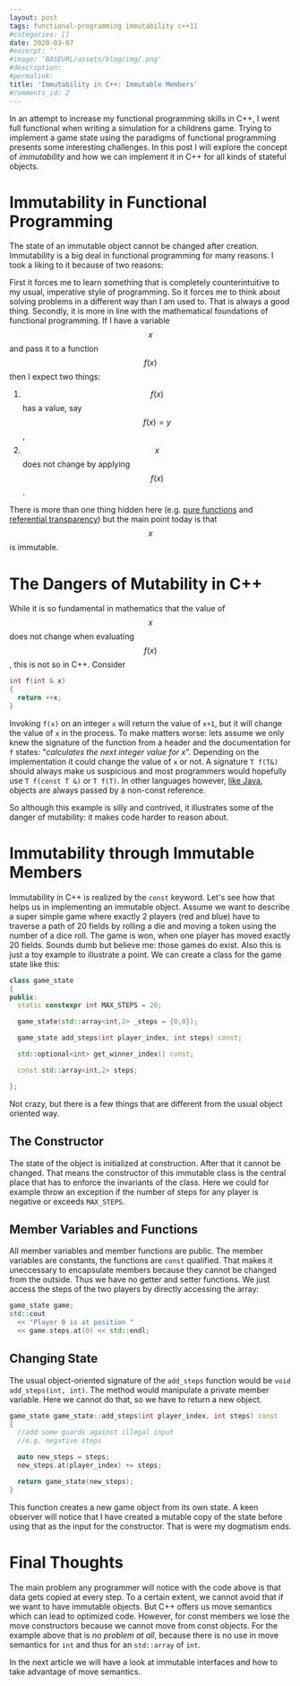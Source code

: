 ```yaml
---
layout: post
tags: functional-programming immutability c++11
#categories: []
date: 2020-03-07
#excerpt: ''
#image: 'BASEURL/assets/blog/img/.png'
#description:
#permalink:
title: 'Immutability in C++: Immutable Members'
#comments_id: 2
---
```


In an attempt to increase my functional programming skills in C++, I went full functional when writing a simulation for a childrens game. Trying to implement a game state using the paradigms of functional programming presents some interesting challenges. In this post I will explore the concept of *immutability* and how we can implement it in C++ for all kinds of stateful objects.

# Immutability in Functional Programming

The state of an immutable object cannot be changed after creation. Immutability is a big deal in functional programming for many reasons. I took a liking to it because of two reasons:

First it forces me to learn something that is completely counterintuitive to my usual, imperative style of programming. So it forces me to think about solving problems in a different way than I am used to. That is always a good thing. Secondly, it is more in line with the mathematical foundations of functional programming. If I have a variable $$x$$ and pass it to a function $$f(x)$$ then I expect two things:

1. $$f(x)$$ has a value, say $$f(x)=y$$,
2. $$x$$ does not change by applying $$f(x)$$.

There is more than one thing hidden here (e.g. [pure functions](https://en.wikipedia.org/wiki/Pure_function) and [referential transparency](https://en.wikipedia.org/wiki/Referential_transparency)) but the main point today is that $$x$$ is immutable.

# The Dangers of Mutability in C++

While it is so fundamental in mathematics that the value of $$x$$ does not change when evaluating $$f(x)$$, this is not so in C++. Consider

```c++
int f(int & x)
{
  return ++x;
}
```

Invoking `f(x)` on an integer `x` will return the value of `x+1`, but it will change the value of `x` in the process. To make matters worse: lets assume we only knew the signature of the function from a header and the documentation for `f` states: "*calculates the next integer value for x*". Depending on the implementation it could change the value of `x` or not. A signature `T f(T&)` should always make us suspicious and most programmers would hopefully use `T f(const T &)` or `T f(T)`. In other languages however, [like Java](https://stackoverflow.com/questions/41361252/const-function-arguments-in-java), objects are always passed by a non-const reference.

So although this example is silly and contrived, it illustrates some of the danger of mutability: it makes code harder to reason about.

# Immutability through Immutable Members
Immutability in C++ is realized by the `const` keyword. Let's see how that helps us in implementing an immutable object. Assume we want to describe a super simple game where exactly 2 players (red and blue) have to traverse a path of 20 fields by rolling a die and moving a token using the number of a dice roll. The game is won, when one player has moved exactly 20 fields. Sounds dumb but believe me: those games do exist. Also this is just a toy example to illustrate a point. We can create a class for the game state like this:

```c++
class game_state
{
public:
  static constexpr int MAX_STEPS = 20;

  game_state(std::array<int,2> _steps = {0,0});

  game_state add_steps(int player_index, int steps) const;

  std::optional<int> get_winner_index() const;

  const std::array<int,2> steps;

};
```
Not crazy, but there is a few things that are different from the usual object oriented way.

## The Constructor
The state of the object is initialized at construction. After that it cannot be changed. That means the constructor of this immutable class is the central place that has to enforce the invariants of the class. Here we could for example throw an exception if the number of steps for any player is negative or exceeds `MAX_STEPS`.

## Member Variables and Functions
All member variables and member functions are public. The member variables are constants, the functions are `const` qualified. That makes it uneccessary to encapsulate members because they cannot be changed from the outside. Thus we have no getter and setter functions. We just access the steps of the two players by directly accessing the array:

```c++
game_state game;
std::cout
  << "Player 0 is at position "
  << game.steps.at(0) << std::endl;
```

## Changing State
The usual object-oriented signature of the `add_steps` function would be  `void add_steps(int, int)`. The method would manipulate a private member variable. Here we cannot do that, so we have to return a new object.

```c++
game_state game_state::add_steps(int player_index, int steps) const
{
  //add some guards against illegal input
  //e.g. negative steps

  auto new_steps = steps;
  new_steps.at(player_index) += steps;

  return game_state(new_steps);
}
```

This function creates a new game object from its own state. A keen observer will notice that I have created a mutable copy of the state before using that as the input for the constructor. That is were my dogmatism ends.

# Final Thoughts
The main problem any programmer will notice with the code above is that data gets copied at every step. To a certain extent, we cannot avoid that if we want to have immutable objects. But C++ offers us move semantics which can lead to optimized code. However, for const members we lose the move constructors because we cannot move from const objects. For the example above that is *no problem at all*, because there is no use in move semantics for `int` and thus for an `std::array` of `int`.

In the next article we will have a look at immutable interfaces and how to take advantage of move semantics.
